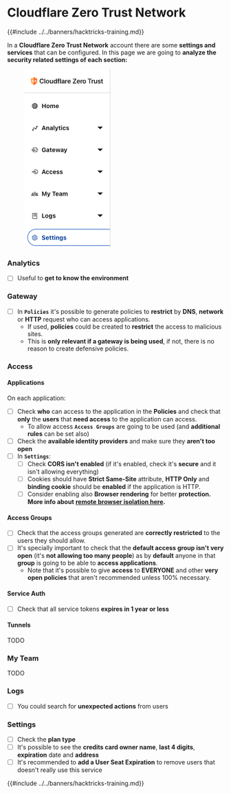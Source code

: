 # Cloudflare Zero Trust Network

{{#include ../../banners/hacktricks-training.md}}

In a **Cloudflare Zero Trust Network** account there are some **settings and services** that can be configured. In this page we are going to **analyze the security related settings of each section:**

<figure><img src="../../images/image (206).png" alt=""><figcaption></figcaption></figure>

### Analytics

- [ ] Useful to **get to know the environment**

### **Gateway**

- [ ] In **`Policies`** it's possible to generate policies to **restrict** by **DNS**, **network** or **HTTP** request who can access applications.
  - If used, **policies** could be created to **restrict** the access to malicious sites.
  - This is **only relevant if a gateway is being used**, if not, there is no reason to create defensive policies.

### Access

#### Applications

On each application:

- [ ] Check **who** can access to the application in the **Policies** and check that **only** the **users** that **need access** to the application can access.
  - To allow access **`Access Groups`** are going to be used (and **additional rules** can be set also)
- [ ] Check the **available identity providers** and make sure they **aren't too open**
- [ ] In **`Settings`**:
  - [ ] Check **CORS isn't enabled** (if it's enabled, check it's **secure** and it isn't allowing everything)
  - [ ] Cookies should have **Strict Same-Site** attribute, **HTTP Only** and **binding cookie** should be **enabled** if the application is HTTP.
  - [ ] Consider enabling also **Browser rendering** for better **protection. More info about** [**remote browser isolation here**](https://blog.cloudflare.com/cloudflare-and-remote-browser-isolation/)**.**

#### **Access Groups**

- [ ] Check that the access groups generated are **correctly restricted** to the users they should allow.
- [ ] It's specially important to check that the **default access group isn't very open** (it's **not allowing too many people**) as by **default** anyone in that **group** is going to be able to **access applications**.
  - Note that it's possible to give **access** to **EVERYONE** and other **very open policies** that aren't recommended unless 100% necessary.

#### Service Auth

- [ ] Check that all service tokens **expires in 1 year or less**

#### Tunnels

TODO

### My Team

TODO

### Logs

- [ ] You could search for **unexpected actions** from users

### Settings

- [ ] Check the **plan type**
- [ ] It's possible to see the **credits card owner name**, **last 4 digits**, **expiration** date and **address**
- [ ] It's recommended to **add a User Seat Expiration** to remove users that doesn't really use this service

{{#include ../../banners/hacktricks-training.md}}
